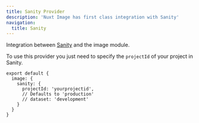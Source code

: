 ```yaml
---
title: Sanity Provider
description: 'Nuxt Image has first class integration with Sanity'
navigation:
  title: Sanity
---
```


Integration between [Sanity](https://www.sanity.io/docs/image-urls) and the image module.

To use this provider you just need to specify the `projectId` of your project in Sanity.

```js{}[nuxt.config.js]
export default {
  image: {
    sanity: {
      projectId: 'yourprojectid',
      // Defaults to 'production'
      // dataset: 'development'
    }
  }
}
```
